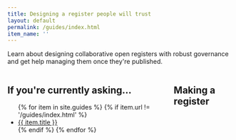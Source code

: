 ```yaml
---
title: Designing a register people will trust
layout: default
permalink: /guides/index.html
item_name: ''
---
```


Learn about designing collaborative open registers with robust governance and get help
managing them once they're published.

<div class"container">
<div class="columns">
    <div class="col-6">
    <h2>
        If you're currently asking...
    </h2>
    <ul>
        {% for item in site.guides %}
            {% if item.url != '/guides/index.html' %}
                <li>
                    <a href="{{ site.baseurl }}{{ item.url }}">
                        {{ item.title }}
                    </a>
                </li>
            {% endif %}
        {% endfor %}
    </div>
    <div class="col-6">
    <h2>
        Making a register
    </h2>
    </div>
</div>
</div>
